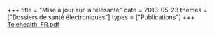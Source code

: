 +++
title = "Mise à jour sur la télésanté"
date = 2013-05-23
themes = ["Dossiers de santé électroniques"]
types = ["Publications"]
+++
[Telehealth_FR.pdf](/files/Telehealth_FR.pdf)
